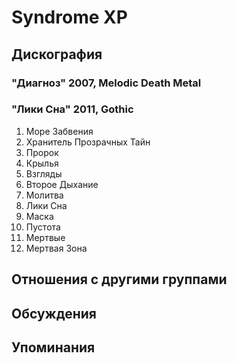 # Syndrome XP



## Дискография

### "Диагноз" 2007, Melodic Death Metal



### "Лики Сна" 2011, Gothic

01. Море Забвения
02. Хранитель Прозрачных Тайн
03. Пророк
04. Крылья
05. Взгляды
06. Второе Дыхание
07. Молитва
08. Лики Сна
09. Маска
10. Пустота
11. Мертвые
12. Мертвая Зона


## Отношения с другими группами


## Обсуждения


## Упоминания

